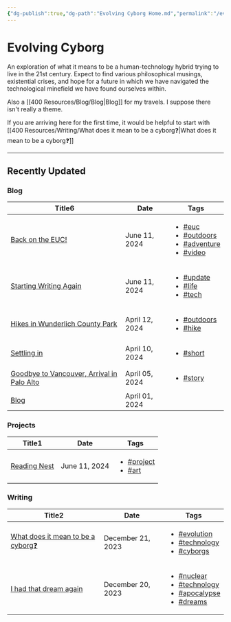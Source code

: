 ```yaml
---
{"dg-publish":true,"dg-path":"Evolving Cyborg Home.md","permalink":"/evolving-cyborg-home/","tags":["gardenEntry"]}
---
```


# Evolving Cyborg

An exploration of what it means to be a human-technology hybrid trying to live in the 21st century. Expect to find various philosophical musings, existential crises, and hope for a future in which we have navigated the technological minefield we have found ourselves within.

Also a [[400 Resources/Blog/Blog\|Blog]] for my travels. I suppose there isn't really a theme.

If you are arriving here for the first time, it would be helpful to start with [[400 Resources/Writing/What does it mean to be a cyborg❓\|What does it mean to be a cyborg❓]] 

---
## Recently Updated
<h3><span>Blog</span></h3><div><table class="dataview table-view-table"><thead class="table-view-thead"><tr class="table-view-tr-header"><th class="table-view-th"><span>Title</span><span class="dataview small-text">6</span></th><th class="table-view-th"><span>Date</span></th><th class="table-view-th"><span>Tags</span></th></tr></thead><tbody class="table-view-tbody"><tr><td><span><a data-tooltip-position="top" aria-label="400 Resources/Blog/Back on the EUC!.md" data-href="400 Resources/Blog/Back on the EUC!.md" href="400 Resources/Blog/Back on the EUC!.md" class="internal-link data-link-icon data-link-icon-after data-link-text" target="_blank" rel="noopener" data-link-tags="#euc #outdoors #adventure #video" data-link-path="400 Resources/Blog/Back on the EUC!.md" style="--data-link-tags: #euc #outdoors #adventure #video;">Back on the EUC!</a></span></td><td>June 11, 2024</td><td><ul class="dataview dataview-ul dataview-result-list-ul"><li class="dataview-result-list-li"><span><a href="#euc" class="tag" target="_blank" rel="noopener">#euc</a></span></li><li class="dataview-result-list-li"><span><a href="#outdoors" class="tag" target="_blank" rel="noopener">#outdoors</a></span></li><li class="dataview-result-list-li"><span><a href="#adventure" class="tag" target="_blank" rel="noopener">#adventure</a></span></li><li class="dataview-result-list-li"><span><a href="#video" class="tag" target="_blank" rel="noopener">#video</a></span></li></ul></td></tr><tr><td><span><a data-tooltip-position="top" aria-label="400 Resources/Blog/Starting Writing Again.md" data-href="400 Resources/Blog/Starting Writing Again.md" href="400 Resources/Blog/Starting Writing Again.md" class="internal-link data-link-icon data-link-icon-after data-link-text" target="_blank" rel="noopener" data-link-tags="#update #life #tech" data-link-path="400 Resources/Blog/Starting Writing Again.md" style="--data-link-tags: #update #life #tech; --data-link-path: 400 Resources/Blog/Starting Writing Again.md;">Starting Writing Again</a></span></td><td>June 11, 2024</td><td><ul class="dataview dataview-ul dataview-result-list-ul"><li class="dataview-result-list-li"><span><a href="#update" class="tag" target="_blank" rel="noopener">#update</a></span></li><li class="dataview-result-list-li"><span><a href="#life" class="tag" target="_blank" rel="noopener">#life</a></span></li><li class="dataview-result-list-li"><span><a href="#tech" class="tag" target="_blank" rel="noopener">#tech</a></span></li></ul></td></tr><tr><td><span><a data-tooltip-position="top" aria-label="400 Resources/Blog/Hikes in Wunderlich County Park.md" data-href="400 Resources/Blog/Hikes in Wunderlich County Park.md" href="400 Resources/Blog/Hikes in Wunderlich County Park.md" class="internal-link data-link-icon data-link-icon-after data-link-text" target="_blank" rel="noopener" data-link-tags="#outdoors #hike" data-link-path="400 Resources/Blog/Hikes in Wunderlich County Park.md" style="--data-link-tags: #outdoors #hike; --data-link-path: 400 Resources/Blog/Hikes in Wunderlich County Park.md;">Hikes in Wunderlich County Park</a></span></td><td>April 12, 2024</td><td><ul class="dataview dataview-ul dataview-result-list-ul"><li class="dataview-result-list-li"><span><a href="#outdoors" class="tag" target="_blank" rel="noopener">#outdoors</a></span></li><li class="dataview-result-list-li"><span><a href="#hike" class="tag" target="_blank" rel="noopener">#hike</a></span></li></ul></td></tr><tr><td><span><a data-tooltip-position="top" aria-label="400 Resources/Blog/Settling in.md" data-href="400 Resources/Blog/Settling in.md" href="400 Resources/Blog/Settling in.md" class="internal-link data-link-icon data-link-icon-after data-link-text" target="_blank" rel="noopener" data-link-tags="#short" data-link-path="400 Resources/Blog/Settling in.md" style="--data-link-tags: #short; --data-link-path: 400 Resources/Blog/Settling in.md;">Settling in</a></span></td><td>April 10, 2024</td><td><ul class="dataview dataview-ul dataview-result-list-ul"><li class="dataview-result-list-li"><span><a href="#short" class="tag" target="_blank" rel="noopener">#short</a></span></li></ul></td></tr><tr><td><span><a data-tooltip-position="top" aria-label="400 Resources/Blog/Goodbye to Vancouver, Arrival in Palo Alto.md" data-href="400 Resources/Blog/Goodbye to Vancouver, Arrival in Palo Alto.md" href="400 Resources/Blog/Goodbye to Vancouver, Arrival in Palo Alto.md" class="internal-link data-link-icon data-link-icon-after data-link-text" target="_blank" rel="noopener" data-link-tags="#story" data-link-path="400 Resources/Blog/Goodbye to Vancouver, Arrival in Palo Alto.md" style="--data-link-tags: #story; --data-link-path: 400 Resources/Blog/Goodbye to Vancouver, Arrival in Palo Alto.md;">Goodbye to Vancouver, Arrival in Palo Alto</a></span></td><td>April 05, 2024</td><td><ul class="dataview dataview-ul dataview-result-list-ul"><li class="dataview-result-list-li"><span><a href="#story" class="tag" target="_blank" rel="noopener">#story</a></span></li></ul></td></tr><tr><td><span><a data-tooltip-position="top" aria-label="400 Resources/Blog/Blog.md" data-href="400 Resources/Blog/Blog.md" href="400 Resources/Blog/Blog.md" class="internal-link data-link-icon data-link-icon-after data-link-text" target="_blank" rel="noopener" data-link-tags="" data-link-path="400 Resources/Blog/Blog.md" style="--data-link-path: 400 Resources/Blog/Blog.md;">Blog</a></span></td><td>April 01, 2024</td><td><ul class="dataview dataview-ul dataview-result-list-ul"></ul></td></tr></tbody></table></div><h3><span>Projects</span></h3><div><table class="dataview table-view-table"><thead class="table-view-thead"><tr class="table-view-tr-header"><th class="table-view-th"><span>Title</span><span class="dataview small-text">1</span></th><th class="table-view-th"><span>Date</span></th><th class="table-view-th"><span>Tags</span></th></tr></thead><tbody class="table-view-tbody"><tr><td><span><a data-tooltip-position="top" aria-label="400 Resources/Projects/Reading Nest.md" data-href="400 Resources/Projects/Reading Nest.md" href="400 Resources/Projects/Reading Nest.md" class="internal-link data-link-icon data-link-icon-after data-link-text" target="_blank" rel="noopener" data-link-tags="#project #art" data-link-path="400 Resources/Projects/Reading Nest.md" style="--data-link-tags: #project #art; --data-link-path: 400 Resources/Projects/Reading Nest.md;">Reading Nest</a></span></td><td>June 11, 2024</td><td><ul class="dataview dataview-ul dataview-result-list-ul"><li class="dataview-result-list-li"><span><a href="#project" class="tag" target="_blank" rel="noopener">#project</a></span></li><li class="dataview-result-list-li"><span><a href="#art" class="tag" target="_blank" rel="noopener">#art</a></span></li></ul></td></tr></tbody></table></div><h3><span>Writing</span></h3><div><table class="dataview table-view-table"><thead class="table-view-thead"><tr class="table-view-tr-header"><th class="table-view-th"><span>Title</span><span class="dataview small-text">2</span></th><th class="table-view-th"><span>Date</span></th><th class="table-view-th"><span>Tags</span></th></tr></thead><tbody class="table-view-tbody"><tr><td><span><a data-tooltip-position="top" aria-label="400 Resources/Writing/What does it mean to be a cyborg❓.md" data-href="400 Resources/Writing/What does it mean to be a cyborg❓.md" href="400 Resources/Writing/What does it mean to be a cyborg❓.md" class="internal-link data-link-icon data-link-icon-after data-link-text" target="_blank" rel="noopener" data-link-tags="#evolution #technology #cyborgs" data-link-path="400 Resources/Writing/What does it mean to be a cyborg❓.md" style="--data-link-tags: #evolution #technology #cyborgs; --data-link-path: 400 Resources/Writing/What does it mean to be a cyborg❓.md;">What does it mean to be a cyborg❓</a></span></td><td>December 21, 2023</td><td><ul class="dataview dataview-ul dataview-result-list-ul"><li class="dataview-result-list-li"><span><a href="#evolution" class="tag" target="_blank" rel="noopener">#evolution</a></span></li><li class="dataview-result-list-li"><span><a href="#technology" class="tag" target="_blank" rel="noopener">#technology</a></span></li><li class="dataview-result-list-li"><span><a href="#cyborgs" class="tag" target="_blank" rel="noopener">#cyborgs</a></span></li></ul></td></tr><tr><td><span><a data-tooltip-position="top" aria-label="400 Resources/Writing/I had that dream again.md" data-href="400 Resources/Writing/I had that dream again.md" href="400 Resources/Writing/I had that dream again.md" class="internal-link data-link-icon data-link-icon-after data-link-text" target="_blank" rel="noopener" data-link-tags="#nuclear #technology #apocalypse #dreams" data-link-path="400 Resources/Writing/I had that dream again.md" style="--data-link-tags: #nuclear #technology #apocalypse #dreams; --data-link-path: 400 Resources/Writing/I had that dream again.md;">I had that dream again</a></span></td><td>December 20, 2023</td><td><ul class="dataview dataview-ul dataview-result-list-ul"><li class="dataview-result-list-li"><span><a href="#nuclear" class="tag" target="_blank" rel="noopener">#nuclear</a></span></li><li class="dataview-result-list-li"><span><a href="#technology" class="tag" target="_blank" rel="noopener">#technology</a></span></li><li class="dataview-result-list-li"><span><a href="#apocalypse" class="tag" target="_blank" rel="noopener">#apocalypse</a></span></li><li class="dataview-result-list-li"><span><a href="#dreams" class="tag" target="_blank" rel="noopener">#dreams</a></span></li></ul></td></tr></tbody></table></div>


